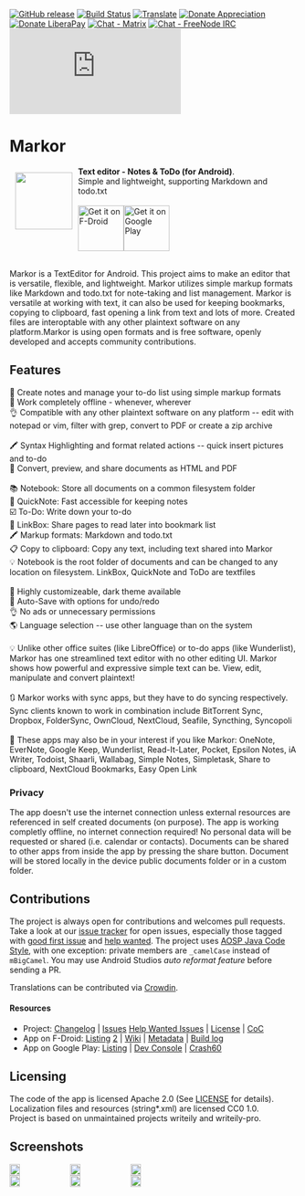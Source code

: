 [![GitHub release](https://img.shields.io/github/tag/gsantner/markor.svg)](https://github.com/gsantner/markor/releases)
[![Build Status](https://travis-ci.org/gsantner/markor.svg?branch=master)](https://travis-ci.org/gsantner/markor)
[![Translate](https://img.shields.io/badge/crowdin-translate-green.svg)](https://crowdin.com/project/markor/invite)
[![Donate Appreciation](https://img.shields.io/badge/donate-appreciation-orange.svg)](https://gsantner.net/supportme/?project=markor&source=readme)
[![Donate LiberaPay](https://img.shields.io/badge/donate-liberapay-orange.svg)](https://liberapay.com/gsantner/donate)
[![Chat - Matrix](https://img.shields.io/badge/chat-on%20matrix-blue.svg)](https://matrix.to/#/#markor:matrix.org) [![Chat - FreeNode IRC](https://img.shields.io/badge/chat-on%20irc-blue.svg)](https://kiwiirc.com/client/irc.freenode.net/?nick=markor-anon|?#markor) ![matomo](https://test.gsantner.net/matomo/piwik.php?action_name=readme&idsite=2&rec=1&urlref=https%3A%2F%2Fgithub.com%2Fgsantner%2Fmarkor%2FREADME.md&_cvar=%7B%221%22%3A%5B%22source%22%2C%22readme%22%5D%2C%222%22%3A%5B%22project%22%2C%22markor%22%5D%2C%223%22%3A%5B%22packageid%22%2C%22net.gsantner.markor%22%5D%2C%224%22%3A%5B%22referrer%22%2C%22https%3A%2F%2Fgithub.com%2Fgsantner%2Fmarkor%2FREADME.md%22%5D%7D)


# Markor
<img src="/app/src/main/ic_launcher-web.png" align="left" width="100" hspace="10" vspace="10">
<b>Text editor - Notes &amp; ToDo (for Android)</b>.
<br/>Simple and lightweight, supporting Markdown and todo.txt<br/><br/>

<div style="display:flex;" >
<a href="https://f-droid.org/repository/browse/?fdid=net.gsantner.markor">
    <img src="https://f-droid.org/badge/get-it-on.png" alt="Get it on F-Droid" height="80">
</a>
<a href="https://play.google.com/store/apps/details?id=net.gsantner.markor">
    <img alt="Get it on Google Play" height="80" src="https://play.google.com/intl/en_us/badges/images/generic/en_badge_web_generic.png" />
</a>
</div></br>

Markor is a TextEditor for Android. This project aims to make an editor that is versatile, flexible, and lightweight. Markor utilizes simple markup formats like Markdown and todo.txt for note-taking and list management. Markor is versatile at working with text, it can also be used for keeping bookmarks, copying to clipboard, fast opening a link from text and lots of more. Created files are interoptable with any other plaintext software on any platform.Markor is using open formats and is free software, openly developed and accepts community contributions.

## Features
📝 Create notes and manage your to-do list using simple markup formats
<br/>🌲 Work completely offline - whenever, wherever
<br/>👌 Compatible with any other plaintext software on any platform -- edit with notepad or vim, filter with grep, convert to PDF or create a zip archive
<br/>
<br/>🖍 Syntax Highlighting and format related actions -- quick insert pictures and to-do
<br/>👀 Convert, preview, and share documents as HTML and PDF
<br/>
<br/>📚 Notebook: Store all documents on a common filesystem folder
<br/>📓 QuickNote: Fast accessible for keeping notes
<br/>☑️ To-Do: Write down your to-do
<br/>🔖 LinkBox: Share pages to read later into bookmark list
<br/>🖍 Markup formats: Markdown and todo.txt
<br/>📋 Copy to clipboard: Copy any text, including text shared into Markor
<br/>💡 Notebook is the root folder of documents and can be changed to any location on filesystem. LinkBox, QuickNote and ToDo are textfiles
<br/>
<br/>🎨 Highly customizeable, dark theme available
<br/>💾 Auto-Save with options for undo/redo
<br/>👌 No ads or unnecessary permissions
<br/>🌎 Language selection -- use other language than on the system
<br/>
<br/>💡 Unlike other office suites (like LibreOffice) or to-do apps (like Wunderlist), Markor has one streamlined text editor with no other editing UI. Markor shows how powerful and expressive simple text can be. View, edit, manipulate and convert plaintext!
<br/>
<br/>🔃 Markor works with sync apps, but they have to do syncing respectively. Sync clients known to work in combination include BitTorrent Sync, Dropbox, FolderSync, OwnCloud, NextCloud, Seafile, Syncthing, Syncopoli
<br/>
<br/>👀 These apps may also be in your interest if you like Markor: OneNote, EverNote, Google Keep, Wunderlist, Read-It-Later, Pocket, Epsilon Notes, iA Writer, Todoist, Shaarli, Wallabag, Simple Notes, Simpletask, Share to clipboard, NextCloud Bookmarks, Easy Open Link


### Privacy<a name="privacy"></a>
The app doesn't use the internet connection unless external resources are referenced in self created documents (on purpose). 
The app is working completly offline, no internet connection required! No personal data will be requested or shared (i.e. calendar or contacts).
Documents can be shared to other apps from inside the app by pressing the share button.
Document will be stored locally in the device public documents folder or in a custom folder.

## Contributions
The project is always open for contributions and welcomes pull requests. Take a look at our [issue tracker](https://github.com/gsantner/markor/issues) for open issues, especially those tagged with [good first issue](https://github.com/gsantner/markor/issues?q=is%3Aopen+is%3Aissue+label%3A%22good+first+issue%22) and [help wanted](https://github.com/gsantner/markor/issues?q=is%3Aopen+is%3Aissue+label%3A%22help+wanted%22).
The project uses [AOSP Java Code Style](https://source.android.com/source/code-style#follow-field-naming-conventions), with one exception: private members are `_camelCase` instead of `mBigCamel`. You may use Android Studios _auto reformat feature_ before sending a PR.

Translations can be contributed via [Crowdin](https://crowdin.com/project/markor/invite).

#### Resources
* Project: [Changelog](/CHANGELOG.md) | [Issues](https://github.com/gsantner/markor/issues?q=is%3Aissue+is%3Aopen) [Help Wanted Issues](https://github.com/gsantner/markor/issues?q=is%3Aopen+is%3Aissue+label%3A%22help+wanted%22) | [License](/LICENSE.txt) | [CoC](/CODE_OF_CONDUCT.md)
* App on F-Droid: [Listing](https://f-droid.org/packages/net.gsantner.markor/) [2](https://f-droid.org/repository/browse/?fdid=net.gsantner.markor) | [Wiki](https://f-droid.org/wiki/page/net.gsantner.markor) | [Metadata](https://gitlab.com/fdroid/fdroiddata/blob/master/metadata/net.gsantner.markor.txt) | [Build log](https://f-droid.org/wiki/page/net.gsantner.markor/lastbuild)
* App on Google Play: [Listing](https://play.google.com/store/apps/details?id=net.gsantner.markor&utm_source=reporeadme) | [Dev Console](https://play.google.com/apps/publish/?p=net.gsantner.markor&#AppDashboardPlace:p=net.gsantner.markor) | [Crash60](https://play.google.com/apps/publish/?p=net.gsantner.markor&#AndroidMetricsErrorsPlace:p=net.gsantner.markor&appVersion=PRODUCTION&lastReportedRange=LAST_60_DAYS)

## Licensing
The code of the app is licensed Apache 2.0 (See [LICENSE](/LICENSE.txt) for details).  
Localization files and resources (string\*.xml) are licensed CC0 1.0.  
Project is based on unmaintained projects writeily and writeily-pro.


## Screenshots
<div style="display:flex;" >
	<img src="https://raw.githubusercontent.com/gsantner/markor-metadata-latest/master/en-US/phoneScreenshots/01.png" width="19%" >
	<img src="https://raw.githubusercontent.com/gsantner/markor-metadata-latest/master/en-US/phoneScreenshots/02.png" width="19%" style="margin-left:10px;" >
	<img src="https://raw.githubusercontent.com/gsantner/markor-metadata-latest/master/en-US/phoneScreenshots/04.png" width="19%" style="margin-left:10px;" >
</div>

<div style="display:flex;" >
	<img src="https://raw.githubusercontent.com/gsantner/markor-metadata-latest/master/en-US/phoneScreenshots/05.png" width="19%" >
	<img src="https://raw.githubusercontent.com/gsantner/markor-metadata-latest/master/en-US/phoneScreenshots/03.png" width="19%" style="margin-left:10px;" >
	<img src="https://raw.githubusercontent.com/gsantner/markor-metadata-latest/master/en-US/phoneScreenshots/06.png" width="19%" style="margin-left:10px;" >
</div>

<!--
### Notice
-->
